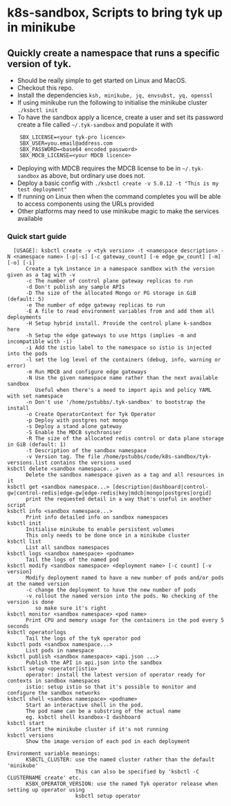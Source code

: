 # k8s-sandbox, Scripts to bring tyk up in minikube

## Quickly create a namespace that runs a specific version of tyk.

* Should be really simple to get started on Linux and MacOS. 
* Checkout this repo.
* Install the dependencies
      `ksh, minikube, jq, envsubst, yq, openssl`
* If using minikube run the following to initialise the minikube cluster
			`./ksbctl init`
* To have the sandbox apply a licence, create a user and set its password create a file called `~/.tyk-sandbox` and populate it with 

```
	SBX_LICENSE=<your tyk-pro licence>
	SBX_USER=you.email@address.com
	SBX_PASSWORD=<base64 encoded password>
	SBX_MDCB_LICENSE=<your MDCB licence>
```
* Deploying with MDCB requires the MDCB license to be in `~/.tyk-sandbox` as above, but ordinary use does not.
* Deploy a basic config with `./ksbctl create -v 5.0.12 -t "This is my test deployment"`
* If running on Linux then when the command completes you will be able to access components using the URLs provided
* Other platforms may need to use minikube magic to make the services available

### Quick start guide

      [USAGE]: ksbctl create -v <tyk version> -t <namespace description> -N <namespace name> [-p|-s] [-c gateway_count] [-e edge_gw_count] [-m] [-o] [-i]
          Create a tyk instance in a namespace sandbox with the version given as a tag with -v
          -c The number of control plane gateway replicas to run
          -d Don't publish any sample APIs
          -D The size of the allocated Mongo or PG storage in GiB (default: 5)
          -e The number of edge gateway replicas to run
          -E A file to read environment variables from and add them all deployments
          -H Setup hybrid install. Provide the control plane k-sandbox here
          -h Setup the edge gateways to use https (implies -m and incompatible with -i)
          -i Add the istio label to the namespace so istio is injected into the pods
          -l set the log level of the containers (debug, info, warning or error)
          -m Run MDCB and configure edge gateways
          -N Use the given namespace name rather than the next available sandbox
             Useful when there's a need to import apis and policy YAML with set namespace
          -n Don't use '/home/pstubbs/.tyk-sandbox' to bootstrap the install
          -o Create OperatorContext for Tyk Operator
          -p Deploy with postgres not mongo
          -s Deploy a stand alone gateway
          -S Enable the MDCB synchroniser
          -R The size of the allocated redis control or data plane storage in GiB (default: 1)
          -t Description of the sandbox namespace
          -v Version tag. The file /home/pstubbs/code/k8s-sandbox/tyk-versions.list contains the versions used
    ksbctl delete <sandbox namespace...>
          Delete the sandbox namespace given as a tag and all resources in it
    ksbctl get <sandbox namespace...> [description|dashboard|control-gw|control-redis|edge-gw|edge-redis|key|mdcb|mongo|postgres|orgid]
          print the requested detail in a way that's useful in another script
    ksbctl info <sandbox namespace...>
          Print info detailed info on sandbox namespaces
    ksbctl init
          Initialise minikube to enable persistent volumes
          This only needs to be done once in a minikube cluster
    ksbctl list
          List all sandbox namespaces
    ksbctl logs <sandbox namespace> <podname>
          Tail the logs of the named pod
    ksbctl modify <sandbox namespace> <deployment name> [-c count] [-v version]
          Modify deployment named to have a new number of pods and/or pods at the named version
          -c change the deployment to have the new number of pods
          -v rollout the named version into the pods. No checking of the version is done
             so make sure it's right
    ksbctl monitor <sandbox namespace> <pod name>
          Print CPU and memory usage for the containers in the pod every 5 seconds
    ksbctl operatorlogs
          Tail the logs of the tyk operator pod
    ksbctl pods <sandbox namespace...>
          List pods in namespace
    ksbctl publish <sandbox namespace> <api.json ...>
          Publish the API in api.json into the sandbox
    ksbctl setup <operator|istio>
          operator: install the latest version of operator ready for contexts in sandbox namespaces
          istio: setup istio so that it's possible to monitor and configure the sandbox networks
    ksbctl shell <sandbox namespace> <podname>
          Start an interactive shell in the pod.
          The pod name can be a substring of the actual name
          eg. ksbctl shell ksandbox-1 dashboard
    ksbctl start
          Start the minikube cluster if it's not running
    ksbctl versions
          Show the image version of each pod in each deployment

    Environment variable meanings:
          KSBCTL_CLUSTER: use the named cluster rather than the default 'minikube'
                          This can also be specified by 'ksbctl -C CLUSTERNAME create' etc.
          KSBX_OPERATOR_VERSION: use the named Tyk operator release when setting up operator using
                          ksbctl setup operator

